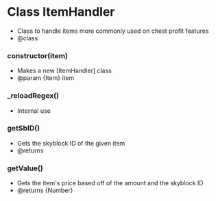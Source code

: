 # Class ItemHandler

*  Class to handle items more commonly used on chest profit features
* @class
 

### constructor(item)

*  Makes a new [ItemHandler] class
* @param {Item} item 
     
    
### _reloadRegex()

*  Internal use
     
    
### getSbID()

*  Gets the skyblock ID of the given item
* @returns
     
    
### getValue()

*  Gets the item's price based off of the amount and the skyblock ID
* @returns {Number}
     
    
